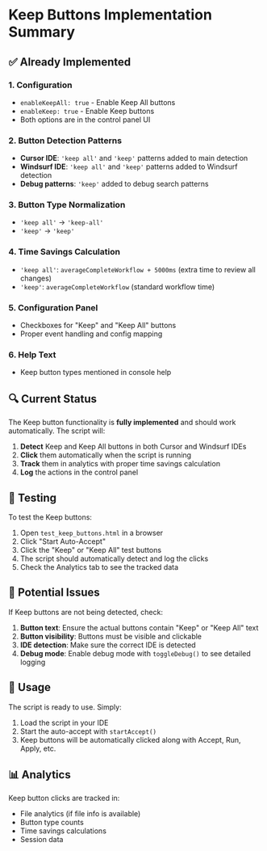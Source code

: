 # Keep Buttons Implementation Summary

## ✅ Already Implemented

### 1. Configuration
- `enableKeepAll: true` - Enable Keep All buttons
- `enableKeep: true` - Enable Keep buttons
- Both options are in the control panel UI

### 2. Button Detection Patterns
- **Cursor IDE**: `'keep all'` and `'keep'` patterns added to main detection
- **Windsurf IDE**: `'keep all'` and `'keep'` patterns added to Windsurf detection
- **Debug patterns**: `'keep'` added to debug search patterns

### 3. Button Type Normalization
- `'keep all'` → `'keep-all'`
- `'keep'` → `'keep'`

### 4. Time Savings Calculation
- `'keep all'`: `averageCompleteWorkflow + 5000ms` (extra time to review all changes)
- `'keep'`: `averageCompleteWorkflow` (standard workflow time)

### 5. Configuration Panel
- Checkboxes for "Keep" and "Keep All" buttons
- Proper event handling and config mapping

### 6. Help Text
- Keep button types mentioned in console help

## 🔍 Current Status

The Keep button functionality is **fully implemented** and should work automatically. The script will:

1. **Detect** Keep and Keep All buttons in both Cursor and Windsurf IDEs
2. **Click** them automatically when the script is running
3. **Track** them in analytics with proper time savings calculation
4. **Log** the actions in the control panel

## 🧪 Testing

To test the Keep buttons:

1. Open `test_keep_buttons.html` in a browser
2. Click "Start Auto-Accept" 
3. Click the "Keep" or "Keep All" test buttons
4. The script should automatically detect and log the clicks
5. Check the Analytics tab to see the tracked data

## 🐛 Potential Issues

If Keep buttons are not being detected, check:

1. **Button text**: Ensure the actual buttons contain "Keep" or "Keep All" text
2. **Button visibility**: Buttons must be visible and clickable
3. **IDE detection**: Make sure the correct IDE is detected
4. **Debug mode**: Enable debug mode with `toggleDebug()` to see detailed logging

## 🚀 Usage

The script is ready to use. Simply:

1. Load the script in your IDE
2. Start the auto-accept with `startAccept()`
3. Keep buttons will be automatically clicked along with Accept, Run, Apply, etc.

## 📊 Analytics

Keep button clicks are tracked in:
- File analytics (if file info is available)
- Button type counts
- Time savings calculations
- Session data
